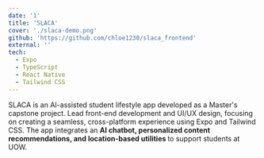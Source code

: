 ```yaml
---
date: '1'
title: 'SLACA'
cover: './slaca-demo.png'
github: 'https://github.com/chloe1230/slaca_frontend'
external: ''
tech:
  - Expo
  - TypeScript
  - React Native
  - Tailwind CSS
---
```


SLACA is an AI-assisted student lifestyle app developed as a Master's capstone project. Lead front-end development and UI/UX design, focusing on creating a seamless, cross-platform experience using Expo and Tailwind CSS. The app integrates an <b> AI chatbot, personalized content recommendations, and location-based utilities </b> to support students at UOW.
